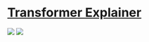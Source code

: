 # [Transformer Explainer](https://github.com/poloclub/transformer-explainer)

![](https://img.shields.io/github/license/poloclub/transformer-explainer?style=flat-square) ![](https://img.shields.io/github/last-commit/scillidan/transformer-explainer/main?label=last%20commit%20(fork)&style=flat-square) [](https://img.shields.io/badge/GitHub%20Pages-121013?logo=github&logoColor=white)